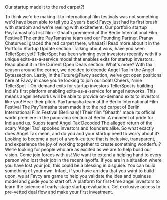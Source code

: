 Our startup made it to the red carpet?!

To think we'd be making it to international film festivals was not something we'd have been able to tell you 2 years back! Favcy just had its first brush with stardom and we're reeling with excitement.
Our portfolio startup PayTamasha's first film - Ghaath premiered at the Berlin International Film Festival! The entire PayTamasha team and our Founding Partner, Pranav Chaturvedi graced the red carpet there, whaaat?! Read more about it in the Portfolio Startup Update section.
Talking about wins, have you seen TellerSpot yet? TellerSpot has been winning over investors recently with it's unique exits-as-a-service model that enables exits for startup investors. Read about it in the Current Open Deals section.
What's more? With tax season around the corner, we decided to decode Angel Tax in the Angel Bytessection.
Lastly, in the Future@Favcy section, we've got open positions here at Favcy in case you're looking to join our boat!
Cheers,
Ninie
TellerSpot - On-demand exits for startup investors
TellerSpot is building India's first platform enabling exits-as-a-service for angel networks. This means angel networks will be able to provide on-demand exits to investors like you! Hear their pitch.
PayTamasha team at the Berlin International Film Festival
The PayTamasha team made it to the red carpet of Berlin International Film Festival (Berlinale)! Their film “Ghaath” made its official world premiere in the panorama section at Berlin. A moment of pride for India and us. Kudos team!
Angel Tax Decoded
The alleged return of the scary 'Angel Tax' spooked investors and founders alike.
So what exactly does Angel Tax mean, and do you and your startup need to worry about it?
Looking to become a part of a work-culture that is inclusive, transparent, and experience the joy of working together to create something wonderful? We’re looking for people who are as excited as we are to help build our vision. Come join forces with us!
We want to extend a helping hand to every person who lost their job in the recent layoffs. If you are in a situation where you have lost your job, this could be a blessing in disguise. You can build something of your own. Infact, if you have an idea that you want to build upon, we at Favcy are game to help you validate the idea and business model and guide you to start off.
A platform for first-time angel investors to learn the science of early-stage startup evaluation. Get exclusive access to pre-vetted deal flow and make your first investment.

